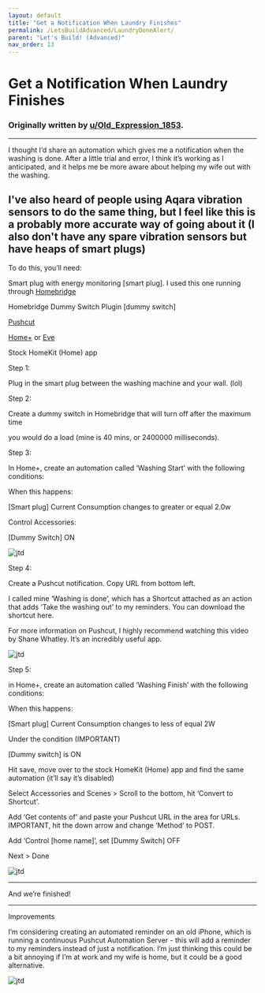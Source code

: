 ```yaml
---
layout: default
title: "Get a Notification When Laundry Finishes"
permalink: /LetsBuildAdvanced/LaundryDoneAlert/
parent: "Let's Build! (Advanced)"
nav_order: 13
---
```

# Get a Notification When Laundry Finishes
### Originally written by [u/Old_Expression_1853](https://www.reddit.com/user/Old_Expression_1853/).
---

I thought I’d share an automation which gives me a notification when the washing is done. After a little trial and error, I think it’s working as I anticipated, and it helps me be more aware about helping my wife out with the washing.

I've also heard of people using Aqara vibration sensors to do the same thing, but I feel like this is a probably more accurate way of going about it (I also don't have any spare vibration sensors but have heaps of smart plugs)
---
To do this, you’ll need:

Smart plug with energy monitoring [smart plug]. I used this one running through [Homebridge](https://homebridge.io)

Homebridge Dummy Switch Plugin [dummy switch]

[Pushcut](https://pushcut.io)

[Home+](https://hochgatterer.me/home+/) or [Eve](https://apps.apple.com/us/app/eve-for-homekit/id917695792)

Stock HomeKit (Home) app

Step 1:

Plug in the smart plug between the washing machine and your wall. (lol)

Step 2:

Create a dummy switch in Homebridge that will turn off after the maximum time

you would do a load (mine is 40 mins, or 2400000 milliseconds).

Step 3:

In Home+, create an automation called ‘Washing Start’ with the following conditions:

When this happens:

[Smart plug] Current Consumption changes to greater or equal 2.0w

Control Accessories:

[Dummy Switch] ON

![jtd](https://github.com/PaRkThEcAr/PaRkThEcAr.github.io/blob/main/docs/LetsReallyBuild/Images/WashingAutomationTrigger1.png?raw=true)

Step 4:

Create a Pushcut notification. Copy URL from bottom left.

I called mine ‘Washing is done’, which has a Shortcut attached as an action that adds ‘Take the washing out’ to my reminders. You can download the shortcut here.

For more information on Pushcut, I highly recommend watching this video by Shane Whatley. It’s an incredibly useful app.

![jtd](https://github.com/PaRkThEcAr/PaRkThEcAr.github.io/blob/main/docs/LetsReallyBuild/Images/washingPushcutNotification.png?raw=true)

Step 5:

in Home+, create an automation called ‘Washing Finish’ with the following conditions:

When this happens:

[Smart plug] Current Consumption changes to less of equal 2W

Under the condition (IMPORTANT)

[Dummy switch] is ON

Hit save, move over to the stock HomeKit (Home) app and find the same automation (it’ll say it’s disabled)

Select Accessories and Scenes > Scroll to the bottom, hit ‘Convert to Shortcut’.

Add ‘Get contents of’ and paste your Pushcut URL in the area for URLs. IMPORTANT, hit the down arrow and change ‘Method’ to POST.

Add ‘Control [home name]’, set [Dummy Switch] OFF

Next > Done

![jtd](https://github.com/PaRkThEcAr/PaRkThEcAr.github.io/blob/main/docs/LetsReallyBuild/Images/WashingNotificationAutomation3.png?raw=true)

---

And we’re finished!

---

Improvements

I’m considering creating an automated reminder on an old iPhone, which is running a continuous Pushcut Automation Server - this will add a reminder to my reminders instead of just a notification. I’m just thinking this could be a bit annoying if I’m at work and my wife is home, but it could be a good alternative.

![jtd](https://github.com/PaRkThEcAr/PaRkThEcAr.github.io/blob/main/docs/LetsReallyBuild/Images/WashingShortcutforPAS.png?raw=true)
